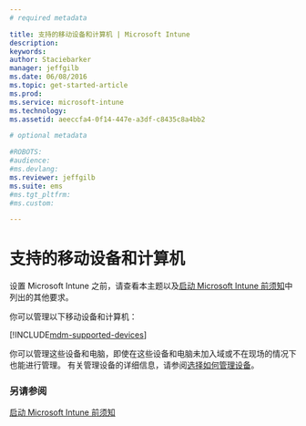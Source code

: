 ```yaml
---
# required metadata

title: 支持的移动设备和计算机 | Microsoft Intune
description:
keywords:
author: Staciebarker
manager: jeffgilb
ms.date: 06/08/2016
ms.topic: get-started-article
ms.prod:
ms.service: microsoft-intune
ms.technology:
ms.assetid: aeeccfa4-0f14-447e-a3df-c8435c8a4bb2

# optional metadata

#ROBOTS:
#audience:
#ms.devlang:
ms.reviewer: jeffgilb
ms.suite: ems
#ms.tgt_pltfrm:
#ms.custom:

---
```


# 支持的移动设备和计算机

设置 Microsoft Intune 之前，请查看本主题以及[启动 Microsoft Intune 前须知](what-to-know-before-you-start-microsoft-intune.md)中列出的其他要求。 

你可以管理以下移动设备和计算机：

[!INCLUDE[mdm-supported-devices](../includes/mdm-supported-devices.md)] 

你可以管理这些设备和电脑，即使在这些设备和电脑未加入域或不在现场的情况下也能进行管理。 有关管理设备的详细信息，请参阅[选择如何管理设备](/Intune/Deploy-use/choose-how-to-manage-devices)。


### 另请参阅
[启动 Microsoft Intune 前须知](what-to-know-before-you-start-microsoft-intune.md)

<!--HONumber=Jun16_HO2-->


